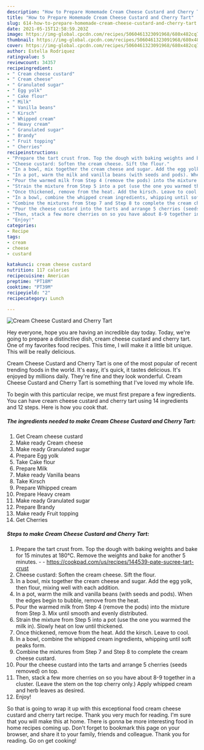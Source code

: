 ```yaml
---
description: "How to Prepare Homemade Cream Cheese Custard and Cherry Tart"
title: "How to Prepare Homemade Cream Cheese Custard and Cherry Tart"
slug: 614-how-to-prepare-homemade-cream-cheese-custard-and-cherry-tart
date: 2021-05-15T12:58:59.203Z
image: https://img-global.cpcdn.com/recipes/5060461323091968/680x482cq70/cream-cheese-custard-and-cherry-tart-recipe-main-photo.jpg
thumbnail: https://img-global.cpcdn.com/recipes/5060461323091968/680x482cq70/cream-cheese-custard-and-cherry-tart-recipe-main-photo.jpg
cover: https://img-global.cpcdn.com/recipes/5060461323091968/680x482cq70/cream-cheese-custard-and-cherry-tart-recipe-main-photo.jpg
author: Estella Rodriquez
ratingvalue: 5
reviewcount: 34357
recipeingredient:
- " Cream cheese custard"
- " Cream cheese"
- " Granulated sugar"
- " Egg yolk"
- " Cake flour"
- " Milk"
- " Vanilla beans"
- " Kirsch"
- " Whipped cream"
- " Heavy cream"
- " Granulated sugar"
- " Brandy"
- " Fruit topping"
- " Cherries"
recipeinstructions:
- "Prepare the tart crust from. Top the dough with baking weights and bake for 15 minutes at 180°C. Remove the weights and bake for another 5 minutes.  https://cookpad.com/us/recipes/144539-pate-sucree-tart-crust"
- "Cheese custard: Soften the cream cheese. Sift the flour."
- "In a bowl, mix together the cream cheese and sugar. Add the egg yolk, then flour, mixing well with each addition."
- "In a pot, warm the milk and vanilla beans (with seeds and pods). When the edges begin to bubble, remove from the heat."
- "Pour the warmed milk from Step 4 (remove the pods) into the mixture from Step 3. Mix until smooth and evenly distributed."
- "Strain the mixture from Step 5 into a pot (use the one you warmed the milk in). Slowly heat on low until thickened."
- "Once thickened, remove from the heat. Add the kirsch. Leave to cool."
- "In a bowl, combine the whipped cream ingredients, whipping until soft peaks form."
- "Combine the mixtures from Step 7 and Step 8 to complete the cream cheese custard."
- "Pour the cheese custard into the tarts and arrange 5 cherries (seeds removed) on top."
- "Then, stack a few more cherries on so you have about 8-9 together in a cluster. (Leave the stem on the top cherry only.) Apply whipped cream and herb leaves as desired."
- "Enjoy!"
categories:
- Recipe
tags:
- cream
- cheese
- custard

katakunci: cream cheese custard 
nutrition: 117 calories
recipecuisine: American
preptime: "PT18M"
cooktime: "PT39M"
recipeyield: "2"
recipecategory: Lunch

---
```



![Cream Cheese Custard and Cherry Tart](https://img-global.cpcdn.com/recipes/5060461323091968/680x482cq70/cream-cheese-custard-and-cherry-tart-recipe-main-photo.jpg)

Hey everyone, hope you are having an incredible day today. Today, we're going to prepare a distinctive dish, cream cheese custard and cherry tart. One of my favorites food recipes. This time, I will make it a little bit unique. This will be really delicious.

Cream Cheese Custard and Cherry Tart is one of the most popular of recent trending foods in the world. It's easy, it's quick, it tastes delicious. It's enjoyed by millions daily. They're fine and they look wonderful. Cream Cheese Custard and Cherry Tart is something that I've loved my whole life.




To begin with this particular recipe, we must first prepare a few ingredients. You can have cream cheese custard and cherry tart using 14 ingredients and 12 steps. Here is how you cook that.

<!--inarticleads1-->

##### The ingredients needed to make Cream Cheese Custard and Cherry Tart:

1. Get  Cream cheese custard
1. Make ready  Cream cheese
1. Make ready  Granulated sugar
1. Prepare  Egg yolk
1. Take  Cake flour
1. Prepare  Milk
1. Make ready  Vanilla beans
1. Take  Kirsch
1. Prepare  Whipped cream
1. Prepare  Heavy cream
1. Make ready  Granulated sugar
1. Prepare  Brandy
1. Make ready  Fruit topping
1. Get  Cherries




<!--inarticleads2-->

##### Steps to make Cream Cheese Custard and Cherry Tart:

1. Prepare the tart crust from. Top the dough with baking weights and bake for 15 minutes at 180°C. Remove the weights and bake for another 5 minutes. -  - https://cookpad.com/us/recipes/144539-pate-sucree-tart-crust
1. Cheese custard: Soften the cream cheese. Sift the flour.
1. In a bowl, mix together the cream cheese and sugar. Add the egg yolk, then flour, mixing well with each addition.
1. In a pot, warm the milk and vanilla beans (with seeds and pods). When the edges begin to bubble, remove from the heat.
1. Pour the warmed milk from Step 4 (remove the pods) into the mixture from Step 3. Mix until smooth and evenly distributed.
1. Strain the mixture from Step 5 into a pot (use the one you warmed the milk in). Slowly heat on low until thickened.
1. Once thickened, remove from the heat. Add the kirsch. Leave to cool.
1. In a bowl, combine the whipped cream ingredients, whipping until soft peaks form.
1. Combine the mixtures from Step 7 and Step 8 to complete the cream cheese custard.
1. Pour the cheese custard into the tarts and arrange 5 cherries (seeds removed) on top.
1. Then, stack a few more cherries on so you have about 8-9 together in a cluster. (Leave the stem on the top cherry only.) Apply whipped cream and herb leaves as desired.
1. Enjoy!




So that is going to wrap it up with this exceptional food cream cheese custard and cherry tart recipe. Thank you very much for reading. I'm sure that you will make this at home. There is gonna be more interesting food in home recipes coming up. Don't forget to bookmark this page on your browser, and share it to your family, friends and colleague. Thank you for reading. Go on get cooking!
